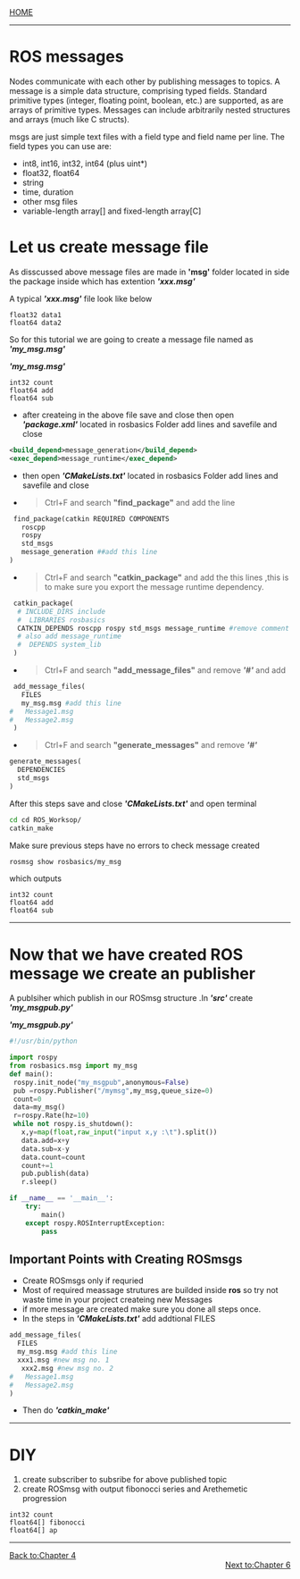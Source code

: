 <div align="left">
  <a href="https://jovinsav.github.io/Rosworkshop/">HOME</a>
</div>

---
# ROS messages
Nodes communicate with each other by publishing messages to topics. A message is a simple data structure, comprising typed fields. Standard primitive types (integer, floating point, boolean, etc.) are supported, as are arrays of primitive types. Messages can include arbitrarily nested structures and arrays (much like C structs).

msgs are just simple text files with a field type and field name per line. The field types you can use are:
* int8, int16, int32, int64 (plus uint*)
* float32, float64
* string
* time, duration
* other msg files
* variable-length array[] and fixed-length array[C]

# Let us create message file
As disscussed above message files are made in **'msg'** folder located in side the package inside which has extention ***'xxx.msg'***

A typical ***'xxx.msg'*** file look like below
```msg
float32 data1
float64 data2
```
So for this tutorial we are going to create a message file named as ***'my_msg.msg'***

***'my_msg.msg'***
```msg
int32 count
float64 add
float64 sub
```
* after createing in the above file save and close then open ***'package.xml'*** located in rosbasics Folder add lines and savefile and close
 ```XML
 <build_depend>message_generation</build_depend>
 <exec_depend>message_runtime</exec_depend>
 ```
* then open ***'CMakeLists.txt'*** located in rosbasics Folder add lines and savefile and close
* >Ctrl+F and search **"find_package"** and add the line

```python
 find_package(catkin REQUIRED COMPONENTS
   roscpp
   rospy
   std_msgs
   message_generation ##add this line
)
 ```
  * >Ctrl+F and search **"catkin_package"** and add the this  lines ,this is to  make sure you export the message runtime dependency.

```python
 catkin_package(
  # INCLUDE_DIRS include
  #  LIBRARIES rosbasics
  CATKIN_DEPENDS roscpp rospy std_msgs message_runtime #remove comment
  # also add message_runtime
  #  DEPENDS system_lib
 )
 ```

* >Ctrl+F and search **"add_message_files"** and remove ***'#'*** and add

```python
 add_message_files(
   FILES
   my_msg.msg #add this line
#   Message1.msg
#   Message2.msg
 )
 ```
* >Ctrl+F and search **"generate_messages"** and remove ***'#'***
 ```python
 generate_messages(
   DEPENDENCIES
   std_msgs
 )
````

After this steps save and close ***'CMakeLists.txt'*** and open terminal
 ```bash
 cd cd ROS_Worksop/
 catkin_make
 ```
 Make sure previous steps have no errors to check message created

 ```bash
 rosmsg show rosbasics/my_msg
 ```
 which outputs
 ```
int32 count
float64 add
float64 sub
 ```
 ___
 # Now that we have created ROS message we create an publisher
 A publsiher which publish in our ROSmsg structure .In ***'src'*** create ***'my_msgpub.py'***

 ***'my_msgpub.py'***
 ```python
 #!/usr/bin/python

 import rospy
 from rosbasics.msg import my_msg
 def main():
  rospy.init_node("my_msgpub",anonymous=False)
  pub =rospy.Publisher("/mymsg",my_msg,queue_size=0)
  count=0
  data=my_msg()
  r=rospy.Rate(hz=10)
  while not rospy.is_shutdown():
    x,y=map(float,raw_input("input x,y :\t").split())
    data.add=x+y
    data.sub=x-y
    data.count=count
    count+=1
    pub.publish(data)
    r.sleep()

 if __name__ == '__main__':
     try:
         main()
     except rospy.ROSInterruptException:
         pass
 ```
 ## Important Points with Creating ROSmsgs
 * Create ROSmsgs only if requried
 * Most of required meassage strutures are builded inside **ros** so try not waste time in your project createing new Messages
 * if more message are created make sure you done all steps once.
 * In the steps in ***'CMakeLists.txt'*** add addtional FILES
 ```python
 add_message_files(
   FILES
   my_msg.msg #add this line
   xxx1.msg #new msg no. 1
    xxx2.msg #new msg no. 2
#   Message1.msg
#   Message2.msg
 )
 ```
 * Then do ***'catkin_make'***
___
# DIY
1. create subscriber to subsribe for above published topic
2. create ROSmsg with output fibonocci series and Arethemetic progression

 ```
 int32 count
 float64[] fibonocci
 float64[] ap
```

---

<div align="left">
  <a href="https://jovinsav.github.io/Rosworkshop/chapter4.html">Back to:Chapter 4</a>
</div>

<div align="right">
  <a href="https://jovinsav.github.io/Rosworkshop/chapter6.html">Next to:Chapter 6</a>
</div>

